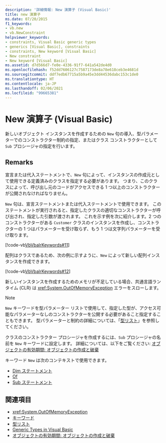 ```yaml
---
description: '詳細情報: New 演算子 (Visual Basic)'
title: new 演算子
ms.date: 07/20/2015
f1_keywords:
- vb.new
- vb.NewConstraint
helpviewer_keywords:
- constraints, Visual Basic generic types
- generics [Visual Basic], constraints
- constraints, New keyword [Visual Basic]
- New constraint
- New keyword [Visual Basic]
ms.assetid: d7d566d7-fe0e-4336-91f7-641a542de4d0
ms.openlocfilehash: f52dd7606127c7587173de8a78e618ceb3e4681d
ms.sourcegitcommit: ddf7edb67715a5b9a45e3dd44536dabc153c1de0
ms.translationtype: HT
ms.contentlocale: ja-JP
ms.lasthandoff: 02/06/2021
ms.locfileid: "99665381"
---
```

# <a name="new-operator-visual-basic"></a>New 演算子 (Visual Basic)

新しいオブジェクト インスタンスを作成するための `New` 句の導入、型パラメーターでのコンストラクター制約の指定、またはクラス コンストラクターとして `Sub` プロシージャの指定を行います。

## <a name="remarks"></a>Remarks

宣言または代入ステートメントで、`New` 句によって、インスタンスの作成元として使用できる定義済みのクラスを指定する必要があります。 つまり、このクラスによって、呼び出し元のコードがアクセスできる 1 つ以上のコンストラクターが公開されなければなりません。

`New` 句は、宣言ステートメントまたは代入ステートメントで使用できます。 このステートメントが実行されると、指定したクラスの適切なコンストラクターが呼び出され、指定した引数が渡されます。 これを示す例を次に紹介します。2 つのコンストラクターがある `Customer` クラスのインスタンスを作成し、コンストラクターの 1 つはパラメーターを受け取らず、もう 1 つは文字列パラメーターを受け取ります。

[!code-vb[VbVbalrKeywords#11](~/samples/snippets/visualbasic/VS_Snippets_VBCSharp/VbVbalrKeywords/VB/Class6.vb#11)]

配列はクラスであるため、次の例に示すように、`New` によって新しい配列インスタンスを作成できます。

[!code-vb[VbVbalrKeywords#12](~/samples/snippets/visualbasic/VS_Snippets_VBCSharp/VbVbalrKeywords/VB/Class6.vb#12)]

新しいインスタンスを作成するためのメモリが不足している場合、共通言語ランタイム (CLR) は <xref:System.OutOfMemoryException> エラーをスローします。

> [!NOTE]
> `New` キーワードを型パラメーター リストで使用して、指定した型が、アクセス可能なパラメーターなしのコンストラクターを公開する必要があること指定することもできます。 型パラメーターと制約の詳細については、「[型リスト](../statements/type-list.md)」を参照してください。

クラスのコンストラクター プロシージャを作成するには、`Sub` プロシージャの名前を `New` キーワードに設定します。 詳細については、以下をご覧ください: [オブジェクトの有効期間: オブジェクトの作成と破棄](../../programming-guide/language-features/objects-and-classes/object-lifetime-how-objects-are-created-and-destroyed.md)

キーワード `New` は次のコンテキストで使用できます。

- [Dim ステートメント](../statements/dim-statement.md)
- [Of](../statements/of-clause.md)
- [Sub ステートメント](../statements/sub-statement.md)

## <a name="see-also"></a>関連項目

- <xref:System.OutOfMemoryException>
- [キーワード](../keywords/index.md)
- [型リスト](../statements/type-list.md)
- [Generic Types in Visual Basic](../../programming-guide/language-features/data-types/generic-types.md)
- [オブジェクトの有効期間: オブジェクトの作成と破棄](../../programming-guide/language-features/objects-and-classes/object-lifetime-how-objects-are-created-and-destroyed.md)
